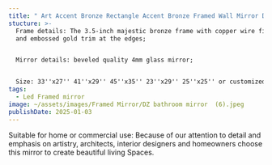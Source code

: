 ```yaml
---
title: " Art Accent Bronze Rectangle Accent Bronze Framed Wall Mirror DZ FM (1)"
stucture: >-
  Frame details: The 3.5-inch majestic bronze frame with copper wire finishes
  and embossed gold trim at the edges;


  Mirror details: beveled quality 4mm glass mirror;


  Size: 33''x27'' 41''x29'' 45''x35'' 23''x29'' 25''x25'' or customized.
tags:
  - Led Framed mirror
image: ~/assets/images/Framed Mirror/DZ bathroom mirror  (6).jpeg
publishDate: 2025-01-03
---
```

Suitable for home or commercial use: Because of our attention to detail and emphasis on artistry, architects, interior designers and homeowners choose this mirror to create beautiful living Spaces.